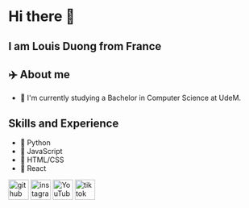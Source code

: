 # Hi there 👋

## I am Louis Duong from France 

## ✈️ About me

-   🔭 I'm currently studying a Bachelor in Computer Science at UdeM.

## Skills and Experience
-    🐍 Python
-    👾 JavaScript
-    🛜 HTML/CSS
-    🔔 React

[<img src='https://cdn.jsdelivr.net/npm/simple-icons@3.0.1/icons/github.svg' alt='github' height='40'>](https://github.com/Louis97150)  [<img src='https://cdn.jsdelivr.net/npm/simple-icons@3.0.1/icons/instagram.svg' alt='instagram' height='40'>](https://www.instagram.com/Louis_sxm_/)  [<img src='https://cdn.jsdelivr.net/npm/simple-icons@3.0.1/icons/youtube.svg' alt='YouTube' height='40'>](https://www.youtube.com/channel/Louis_sxm_)  [<img src='https://cdn.jsdelivr.net/npm/simple-icons@3.0.1/icons/tiktok.svg' alt='tiktok' height='40'>](https://www.tiktok.com/@louis_sxm_)  
